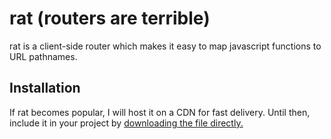 # rat (routers are terrible)
rat is a client-side router which makes it easy to map javascript functions to URL pathnames.

## Installation
If rat becomes popular, I will host it on a CDN for fast delivery. Until then, include it in your project by [downloading the file directly.](https://raw.githubusercontent.com/Phillip-England/rat/main/index.js)
